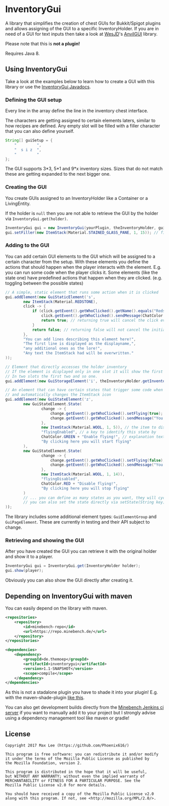 # InventoryGui
A library that simplifies the creation of chest GUIs for Bukkit/Spigot plugins and 
allows assigning of the GUI to a specific InventoryHolder. If you are in need of a GUI for text inputs then take a look at [WesJD](https://github.com/WesJD)'s [AnvilGUI](https://github.com/WesJD/AnvilGUI) library.

Please note that this is **not a plugin!**

Requires Java 8.

## Using InventoryGui
Take a look at the examples below to learn how to create a GUI with this library or use the [InventoryGui Javadocs](https://docs.minebench.de/inventorygui/).

### Defining the GUI setup
Every line in the array define the line in the inventory chest interface. 

The characters are getting assigned to certain elements laters, similar to how recipes are defined.
Any empty slot will be filled with a filler character that you can also define yourself.

```java
String[] guiSetup = {
    "         ",
    "  s i z  ",
    "         "
};
```

The GUI supports 3\*3, 5\*1 and 9\*x inventory sizes.
Sizes that do not match these are getting expanded to the next bigger one.

### Creating the GUI
You create GUIs assigned to an InventoryHolder like a Container or a LivingEntity. 

If the holder is `null` then you are not able to retrieve the GUI by the holder via `InventoryGui.get(holder)`.

```java
InventoryGui gui = new InventoryGui(yourPlugin, theInventoryHolder, guiTitle, guiSetup);
gui.setFiller(new ItemStack(Material.STAINED_GLASS_PANE, 1, 15)); // fill the empty slots with this
```

### Adding to the GUI
You can add certain GUI elements to the GUI which will be assigned to a certain character from the setup.
With these elements you define the actions that should happen when the player interacts with the element.
E.g. you can run some code when the player clicks it. Some elements (like the state one) have predefined
actions that happen when they are clicked. (e.g. toggling between the possible states)

```java
// A simple, static element that runs some action when it is clicked
gui.addElement(new GuiStaticElement('s',
        new ItemStack(Material.REDSTONE),
        click -> {
            if (click.getEvent().getWhoClicked().getName().equals("Redstone") {
                click.getEvent().getWhoClicked().sendMessage(ChatColor.RED + "I am Redstone!");
                return true; // returning true will cancel the click event and stop taking the item
            }
            return false; // returning false will not cancel the initial click event to the gui
        },
        "You can add lines describing this element here!",
        "The first line is displayed as the displayname,",
        "any additional ones as the lore!",
        "Any text the ItemStack had will be overwritten."
)); 

// Element that directly accesses the holder inventory
// If the element is displayed only in one slot it will show the first item in the inventory.
// In two slots the first two and so one.
gui.addElement(new GuiStorageElement('i', theInventoryHolder.getInventory()));

// An element that can have certain states that trigger some code when changed to
// and automatically changes the ItemStack icon
gui.addElement(new GuiStateElement('z', 
        new GuiStateElement.State(
                change -> {
                    change.getEvent().getWhoClicked().setFlying(true);
                    change.getEvent().getWhoClicked().sendMessage("You are now flying!");
                },
                new ItemStack(Material.WOOL, 1, 5)), // the item to display as an icon
                "flyingEnabled", // a key to identify this state by
                ChatColor.GREEN + "Enable flying!", // explanation text what this element does
                "By clicking here you will start flying"
        ),
        new GuiStateElement.State(
                change -> {
                    change.getEvent().getWhoClicked().setFlying(false);
                    change.getEvent().getWhoClicked().sendMessage("You are no longer flying!");
                },
                new ItemStack(Material.WOOL, 1, 14)),
                "flyingDisabled",
                ChatColor.RED + "Disable flying!",
                "By clicking here you will stop flying"
        )
        // ... you can define as many states as you want, they will cycle through on each click
        // you can also set the state directly via setState(String key)
));            
```
The library includes some additional element types: `GuiElementGroup` and `GuiPageElement`.
These are currently in testing and their API subject to change.

### Retrieving and showing the GUI
After you have created the GUI you can retrieve it with the original holder and show it to a player.
```java
InventoryGui gui = InventoryGui.get(InventoryHolder holder);
gui.show(player);
```
Obviously you can also show the GUI directly after creating it.

## Depending on InventoryGui with maven
You can easily depend on the library with maven.
```xml
<repositories>
    <repository>
        <id>minebench-repo</id>
        <url>https://repo.minebench.de/</url>
    </repository>
</repositories>
```
```xml
<dependencies>
    <dependency>
        <groupId>de.themoep</groupId>
        <artifactId>inventorygui</artifactId>
        <version>1.1-SNAPSHOT</version>
        <scope>compile</scope>
    </dependency>
</dependencies>
```
As this is not a stadalone plugin you have to shade it into your plugin!
E.g. with the maven-shade-plugin [like this](https://github.com/Minebench/Pipes/blob/048337e7594684353e7360411b1ef6ba8e7223c4/pom.xml#L63-L82).

You can also get development builds directly from the [Minebench Jenkins ci server](https://ci.minebench.de/job/InventoryGui/)
if you want to manually add it to your project but I strongly advise using a dependency management tool like maven or gradle!

## License
```
Copyright 2017 Max Lee (https://github.com/Phoenix616/)

This program is free software: you can redistribute it and/or modify
it under the terms of the Mozilla Public License as published by
the Mozilla Foundation, version 2.

This program is distributed in the hope that it will be useful,
but WITHOUT ANY WARRANTY; without even the implied warranty of
MERCHANTABILITY or FITNESS FOR A PARTICULAR PURPOSE. See the
Mozilla Public License v2.0 for more details.

You should have received a copy of the Mozilla Public License v2.0
along with this program. If not, see <http://mozilla.org/MPL/2.0/>.
```
